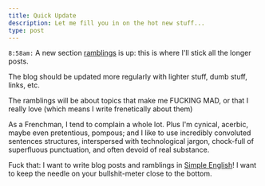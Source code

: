 ```yaml
---
title: Quick Update
description: Let me fill you in on the hot new stuff...
type: post
---
```


`8:58am:` A new section [ramblings](/ramblings) is up: this is where I'll stick all the longer posts.

The blog should be updated more regularly with lighter stuff, dumb stuff, links, etc.

The ramblings will be about topics that make me FUCKING MAD, or that I really love (which means I write frenetically about them)

As a Frenchman, I tend to complain a whole lot. Plus I'm cynical, acerbic, maybe even pretentious, pompous; and I like to use incredibly convoluted sentences structures, interspersed with technological jargon, chock-full of superfluous punctuation, and often devoid of real substance.

Fuck that: I want to write blog posts and ramblings in [Simple English](https://simple.wikipedia.org/wiki/Simple_English_Wikipedia)! I want to keep the needle on your bullshit-meter close to the bottom.
